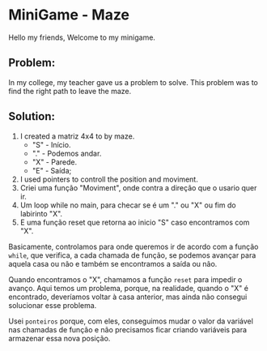 # MiniGame - Maze

Hello my friends, Welcome to my minigame.

## Problem:

In my college, my teacher gave us a problem to solve. This problem was to find the right path to leave the maze.

## Solution:

1) I created a matriz 4x4 to by maze.
    - "S" - Início.
    - "." - Podemos andar.
    - "X" - Parede.
    - "E" - Saída;
2) I used pointers to controll the position and moviment. 
3) Criei uma função "Moviment", onde contra a direção que o usario quer ir.
4) Um loop while no main, para checar se é um "." ou "X" ou fim do labirinto "X". 
5) E uma função reset que retorna ao inicio "S" caso encontramos com "X".

Basicamente, controlamos para onde queremos ir de acordo com a função ``while``, que verifica, a cada chamada de função, se podemos avançar para aquela casa ou não e também se encontramos a saída ou não.

Quando encontramos o "X", chamamos a função ``reset`` para impedir o avanço. Aqui temos um problema, porque, na realidade, quando o "X" é encontrado, deveríamos voltar à casa anterior, mas ainda não consegui solucionar esse problema.

Usei ``ponteiros`` porque, com eles, conseguimos mudar o valor da variável nas chamadas de função e não precisamos ficar criando variáveis para armazenar essa nova posição.

